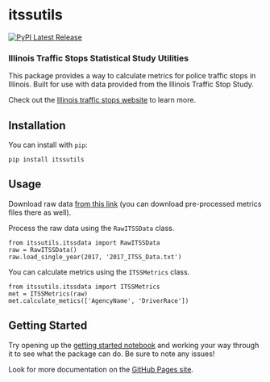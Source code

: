 # itssutils

[![PyPI Latest Release](https://img.shields.io/pypi/v/itssutils.svg)](https://pypi.org/project/itssutils/)

### Illinois Traffic Stops Statistical Study Utilities

This package provides a way to calculate metrics for police traffic stops in Illinois.
Built for use with data provided from the Illinois Traffic Stop Study.

Check out the [Illinois traffic stops website](https://illinoistrafficstops.com/) to learn more.

## Installation
You can install with `pip`:

`pip install itssutils`

## Usage

Download raw data [from this link](https://www.dropbox.com/sh/u2qq21gib0py19k/AAB4_7fKHjDBWZ2V_2mGH3_ca?dl=0)
(you can download pre-processed metrics files there as well).

Process the raw data using the `RawITSSData` class.

```
from itssutils.itssdata import RawITSSData
raw = RawITSSData()
raw.load_single_year(2017, '2017_ITSS_Data.txt')
```

You can calculate metrics using the `ITSSMetrics` class.

```
from itssutils.itssdata import ITSSMetrics
met = ITSSMetrics(raw)
met.calculate_metics(['AgencyName', 'DriverRace'])
```

## Getting Started

Try opening up the [getting started notebook](https://github.com/JustDSOrg/itssutils/blob/master/notebooks/getting-started-2017.ipynb)
and working your way through it to see what the package can do. Be sure to note any issues!

Look for more documentation on the [GitHub Pages site](https://justdsorg.github.io/itssutils/).
